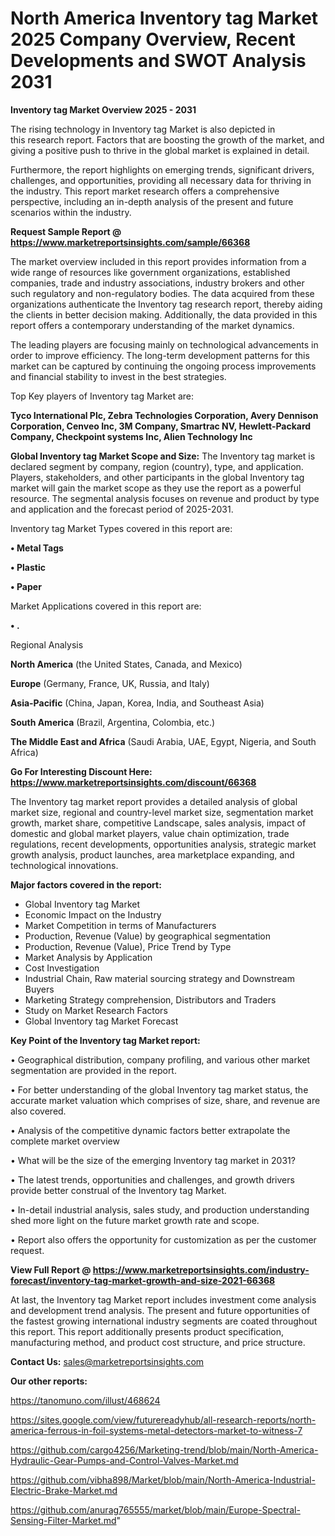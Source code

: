 # North America Inventory tag Market 2025 Company Overview, Recent Developments and SWOT Analysis 2031

<Strong> Inventory tag Market Overview 2025 - 2031</strong>

The rising technology in Inventory tag Market is also depicted in this research report. Factors that are boosting the growth of the market, and giving a positive push to thrive in the global market is explained in detail.

Furthermore, the report highlights on emerging trends, significant drivers, challenges, and opportunities, providing all necessary data for thriving in the industry. This report market research offers a comprehensive perspective, including an in-depth analysis of the present and future scenarios within the industry.

<strong>Request Sample Report @ <a href=https://www.marketreportsinsights.com/sample/66368>https://www.marketreportsinsights.com/sample/66368</a></strong>

The market overview included in this report provides information from a wide range of resources like government organizations, established companies, trade and industry associations, industry brokers and other such regulatory and non-regulatory bodies. The data acquired from these organizations authenticate the Inventory tag research report, thereby aiding the clients in better decision making. Additionally, the data provided in this report offers a contemporary understanding of the market dynamics.

The leading players are focusing mainly on technological advancements in order to improve efficiency. The long-term development patterns for this market can be captured by continuing the ongoing process improvements and financial stability to invest in the best strategies.

Top Key players of Inventory tag Market are:

<strong>Tyco International Plc, Zebra Technologies Corporation, Avery Dennison Corporation, Cenveo Inc, 3M Company, Smartrac NV, Hewlett-Packard Company, Checkpoint systems Inc, Alien Technology Inc</strong>

<strong><b>Global Inventory tag Market Scope and Size:</b></strong>
The Inventory tag market is declared segment by company, region (country), type, and application. Players, stakeholders, and other participants in the global Inventory tag market will gain the market scope as they use the report as a powerful resource. The segmental analysis focuses on revenue and product by type and application and the forecast period of 2025-2031.

Inventory tag Market Types covered in this report are:

<strong>• Metal Tags

• Plastic

• Paper</strong>

Market Applications covered in this report are:

<strong>• .</strong> 

Regional Analysis

<strong>North America</strong> (the United States, Canada, and Mexico)

<strong>Europe</strong> (Germany, France, UK, Russia, and Italy)

<strong>Asia-Pacific</strong> (China, Japan, Korea, India, and Southeast Asia)

<strong>South America</strong> (Brazil, Argentina, Colombia, etc.)

<strong>The Middle East and Africa</strong> (Saudi Arabia, UAE, Egypt, Nigeria, and South Africa)

<strong>Go For Interesting Discount Here: <a href=https://www.marketreportsinsights.com/discount/66368>https://www.marketreportsinsights.com/discount/66368</a></strong>

The Inventory tag market report provides a detailed analysis of global market size, regional and country-level market size, segmentation market growth, market share, competitive Landscape, sales analysis, impact of domestic and global market players, value chain optimization, trade regulations, recent developments, opportunities analysis, strategic market growth analysis, product launches, area marketplace expanding, and technological innovations.

<strong><b>Major factors covered in the report:</b></strong>
<ul>
  <li>Global Inventory tag Market </li>
  <li>Economic Impact on the Industry</li>
  <li>Market Competition in terms of Manufacturers</li>
  <li>Production, Revenue (Value) by geographical segmentation</li>
  <li>Production, Revenue (Value), Price Trend by Type</li>
  <li>Market Analysis by Application</li>
  <li>Cost Investigation</li>
  <li>Industrial Chain, Raw material sourcing strategy and Downstream Buyers</li>
  <li>Marketing Strategy comprehension, Distributors and Traders</li>
  <li>Study on Market Research Factors</li>
  <li>Global Inventory tag Market Forecast</li>
</ul>

<strong><b>Key Point of the Inventory tag Market report:</b></strong>

• Geographical distribution, company profiling, and various other market segmentation are provided in the report.

• For better understanding of the global Inventory tag market status, the accurate market valuation which comprises of size, share, and revenue are also covered.

• Analysis of the competitive dynamic factors better extrapolate the complete market overview

• What will be the size of the emerging Inventory tag market in 2031?

• The latest trends, opportunities and challenges, and growth drivers provide better construal of the Inventory tag Market.

• In-detail industrial analysis, sales study, and production understanding shed more light on the future market growth rate and scope.

• Report also offers the opportunity for customization as per the customer request.

<strong><b>View Full Report @ <a href=https://www.marketreportsinsights.com/industry-forecast/inventory-tag-market-growth-and-size-2021-66368>https://www.marketreportsinsights.com/industry-forecast/inventory-tag-market-growth-and-size-2021-66368</a></b></strong>


At last, the Inventory tag Market report includes investment come analysis and development trend analysis. The present and future opportunities of the fastest growing international industry segments are coated throughout this report. This report additionally presents product specification, manufacturing method, and product cost structure, and price structure.

<strong>Contact Us:</strong>
sales@marketreportsinsights.com

<strong>Our other reports:</strong>

<a href=https://tanomuno.com/illust/468624>https://tanomuno.com/illust/468624</a>

<a href=https://sites.google.com/view/futurereadyhub/all-research-reports/north-america-ferrous-in-foil-systems-metal-detectors-market-to-witness-7>https://sites.google.com/view/futurereadyhub/all-research-reports/north-america-ferrous-in-foil-systems-metal-detectors-market-to-witness-7</a>

<a href=https://github.com/cargo4256/Marketing-trend/blob/main/North-America-Hydraulic-Gear-Pumps-and-Control-Valves-Market.md>https://github.com/cargo4256/Marketing-trend/blob/main/North-America-Hydraulic-Gear-Pumps-and-Control-Valves-Market.md</a>

<a href=https://github.com/vibha898/Market/blob/main/North-America-Industrial-Electric-Brake-Market.md>https://github.com/vibha898/Market/blob/main/North-America-Industrial-Electric-Brake-Market.md</a>

<a href=https://github.com/anurag765555/market/blob/main/Europe-Spectral-Sensing-Filter-Market.md>https://github.com/anurag765555/market/blob/main/Europe-Spectral-Sensing-Filter-Market.md</a>"
